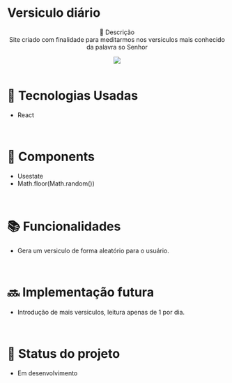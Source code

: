  # Versiculo diário <br> 

<p align="center">
 📝 Descrição <br> 
   Site criado com finalidade para meditarmos nos versiculos mais conhecido da palavra so Senhor  <br> 
</p>


<div align="center">
<img src="https://i.ibb.co/2PYbqs3/biblia.png"/>
</div>

 <br> 
 
# 🚀 Tecnologias Usadas
* React


<br> 

# 🔧 Components

* Usestate
* Math.floor(Math.random())


<br> 

# 📚 Funcionalidades
* Gera um versiculo de forma aleatório para o usuário.

<br> 

# 🔜 Implementação futura
* Introdução de mais versiculos, leitura apenas de 1 por dia.

<br> 

# 🎯 Status do projeto
* Em desenvolvimento
